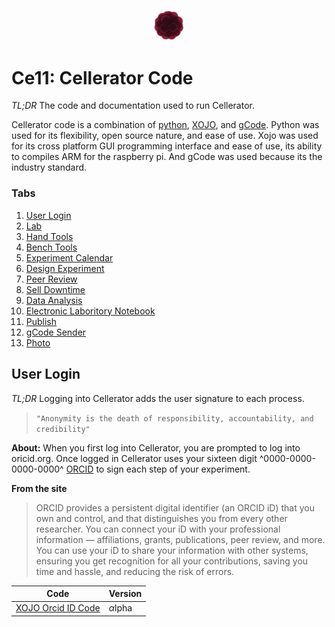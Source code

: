 <p align="center">
<img src="./images/Ce11.gif" width="50">
</p>

# Ce11: Cellerator Code
*TL;DR* The code and documentation used to run Cellerator.

Cellerator code is a combination of [python](https://www.python.org), [XOJO](https://www.xojo.com), and [gCode](https://en.wikipedia.org/wiki/G-code).  Python was used for its flexibility, open source nature, and ease of use.  Xojo was used for its cross platform GUI programming interface and ease of use, its ability to compiles ARM for the raspberry pi. And gCode was used because its the industry standard. 


### Tabs
1. [User Login](#user-login)
2. [Lab](#lab)
3. [Hand Tools](#hand-tools)
4. [Bench Tools](#bench-tools)
5. [Experiment Calendar](#experiment-calendar)
6. [Design Experiment](#design-experiment)
7. [Peer Review](#peer-review)
8. [Sell Downtime](#sell-downtime)
9. [Data Analysis](#data-analysis)
10. [Electronic Laboritory Notebook](#electronic-laboritory-notebook)
11. [Publish](#publish)
12. [gCode Sender](#gcode-sender)
13. [Photo](#photo)



## User Login
*TL;DR* Logging into Cellerator adds the user signature to each process.

>`"Anonymity is the death of responsibility, accountability, and credibility"` 

**About:** 
 When you first log into Cellerator, you are prompted to log into oricid.org.  Once logged in Cellerator uses your sixteen digit ^0000-0000-0000-0000^ [ORCID](http://orcid.org) to sign each step of your experiment. 

**From the site**
>ORCID provides a persistent digital identifier (an ORCID iD) that you own and control, and that distinguishes you from every other researcher. You can connect your iD with your professional information — affiliations, grants, publications, peer review, and more. You can use your iD to share your information with other systems, ensuring you get recognition for all your contributions, saving you time and hassle, and reducing the risk of errors.

|Code|Version  |
|--|--|
| [XOJO Orcid ID Code](code/OrcidID/GetOrcidID.xojo_binary_project)| *α*lpha  |
